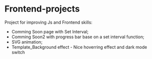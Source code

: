 # Frontend-projects

Project for improving Js and Frontend skills:

* Comming Soon page with Set Interval;
* Comming Soon2 with progress bar base on a set interval function;
* SVG animation;
* Template_Background effect - Nice hoverring effect and dark mode switch
